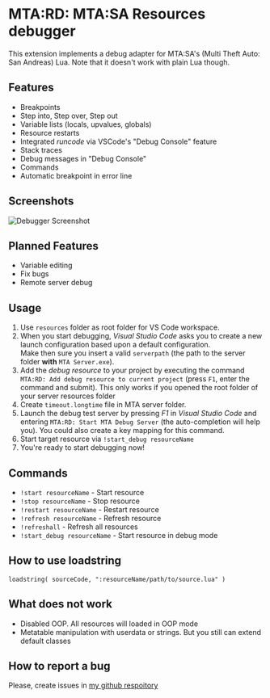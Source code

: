 # MTA:RD: MTA:SA Resources debugger
This extension implements a debug adapter for MTA:SA's (Multi Theft Auto: San Andreas) Lua. Note that it doesn't work with plain Lua though.

## Features
* Breakpoints
* Step into, Step over, Step out
* Variable lists (locals, upvalues, globals)
* Resource restarts
* Integrated *runcode* via VSCode's "Debug Console" feature
* Stack traces
* Debug messages in "Debug Console"
* Commands
* Automatic breakpoint in error line

## Screenshots
![Debugger Screenshot](https://i.imgur.com/5CJU6D3.png)

## Planned Features
* Variable editing
* Fix bugs
* Remote server debug

## Usage
1. Use `resources` folder as root folder for VS Code workspace.
1. When you start debugging, _Visual Studio Code_ asks you to create a new launch configuration based upon a default configuration.  
Make then sure you insert a valid `serverpath` (the path to the server folder **with** `MTA Server.exe`).
1. Add the _debug resource_ to your project by executing the command `MTA:RD: Add debug resource to current project` (press `F1`, enter the command and submit). This only works if you opened the root folder of your server resources folder
1. Create `timeout.longtime` file in MTA server folder.
1. Launch the debug test server by pressing _F1_ in _Visual Studio Code_ and entering `MTA:RD: Start MTA Debug Server` (the auto-completion will help you). You could also create a key mapping for this command.
1. Start target resource via `!start_debug resourceName`
1. You're ready to start debugging now!

## Commands
* `!start resourceName` - Start resource
* `!stop resourceName` -  Stop resource
* `!restart resourceName` -  Restart resource
* `!refresh resourceName` -  Refresh resource
* `!refreshall` -  Refresh all resources
* `!start_debug resourceName` - Start resource in debug mode

## How to use loadstring
`loadstring( sourceCode, ":resourceName/path/to/source.lua" )`

## What does not work
* Disabled OOP. All resources will loaded in OOP mode
* Metatable manipulation with userdata or strings. But you still can extend default classes

## How to report a bug
Please, create issues in [my github respoitory](https://github.com/TheNormalnij/MTATD/issues) 